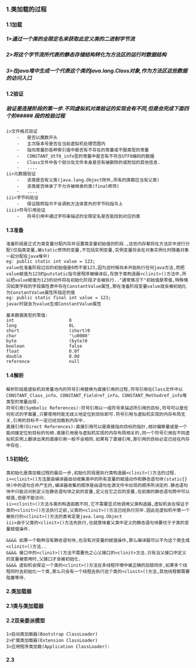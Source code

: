 ### 1.类加载的过程
#### 1.1加载
##### 1>通过一个类的全限定名来获取此定义类的二进制字节流
##### 2>将这个字节流所代表的静态存储结构转化为方法区的运行时数据结构
##### 3>在java堆中生成一个代表这个类的java.lang.Class对象,作为方法区这些数据的访问入口
#### 1.2验证
##### 验证是连接阶段的第一步.不同虚拟机对类验证的实现会有不同,但是会完成下面四个阶##### 段的检验过程
	i>文件格式验证
		-	是否以魔数开头
		-	主次版本号是否在当前虚拟机处理范围内
		-	指向常量的各种索引值中是否有不存在的常量或不服类型的常量
		-	CONSTANT_Utf8_info型的常量中是否有不符合UTF8编码的数据
		-	Class文件中各个部分及文件本身是否有被删除的或附加的其他信息.
		-	....
	ii>元数据验证
		- 	该类是否有父类(java.lang.Object除外,所有的类都应当有父类)
		-	该类是否继承了不允许被继承的类(final修饰)
		-	....
	iii>字节码验证
		- 	保证跳转指令不会调到方法体意外的字节码指令上
	iiii>符号引用验证
		- 	符号引用中通过字符串描述的全限定名是否能找到对应的类
#### 1.3准备
	准备阶段是正式为类变量分配内存并设置类变量初始值的阶段.,这些内存都将在方法区中进行分配(仅指类变量,被static修饰的变量,不包括实例变量,实例变量将会在对象实例化时随着对象一起分配在java堆中)
	eg: public static int value = 123;
	value在准备阶段过后的初始值是0而不是123,因为这时候尚未开始执行任何java方法,而把value赋值为123的putstatic指令是程序被编译后,存放于类构造器<clinit>()方法中,所以把value赋值为123的动作将在初始化阶段才会被执行.."通常情况下"初始值是零值,特殊情况如类字段的字段属性表中存在ConstantValue属性,那在准备阶段变量value就会被初始化为ConstantValue属性所指定的值
	eg: public static final int value = 123;
	javac时就会为value生成ConstantValue属性
	
	基本数据类型的零值:
	int						0
	long 					0L
	short					(short)0
	char					'\u0000'
	byte					(byte)0
	boolean					false
	float					0.0f
	double					0.0d
	reference				null
#### 1.4解析
	解析阶段是虚拟机将常量池内的符号引用替换为直接引用的过程,符号引用在Class文件中以CONSTANT_Class_info、CONSTANT_Fieldref_info、CONSTANT_Methodref_info等类型的常量出现.
	符号引用(Symbolic References):符号引用以一组符号来描述所引用的目标,符号可以是任何形式的字面量,只要使用时能无歧义地定位到目标即可.符号引用与虚拟机实现的内存布局无关,引用的目标不一定已经加载到内存中.
	直接引用(Direct References):直接引用可以是直接指向目标的指针,相对偏移量或是一个能间接定位到目标的句柄.直接引用是与虚拟机实现的内存布局相关的,同一个符号引用在不同虚拟机实例上翻译出来的直接引用一般不会相同.如果有了直接引用,那引用的目标必定已经在内存中存在.
	
#### 1.5初始化
	类初始化是类加载过程的最后一步,初始化阶段是执行类构造器<clinit>()方法的过程.
	i><clinit>()方法是由编译器自动收集类中的所有变量的赋值动作和静态语句块(static{}块)中的语句合并产生的,编译器收集的顺序是由语句在源文件中出现的顺序所决定的.静态语句块中只能访问到定义在静态语句块之前的变量,定义在它之后的变量,在前面的静态语句跨中可以赋值,但是不能访问.
	ii><clinit>()方法与类的构造函数不同,它不需要显式地调用父类构造器,虚拟机会在保证子类的<clinit>()方法执行之前,父类的<clinit>()方法已经执行完毕.因此在虚拟机中第一个被执行的<clinit>()方法的类肯定是java.lang.Object
	iii>由于父类的<clinit>()方法先执行,也就意味着父类中定义的静态语句块要优于子类的变量赋值操作.
	
	&&&& 如果一个勒种没有静态语句块,也没有对变量的赋值操作,那么编译器可以不为这个类生成<clinit>()方法..
	&&&& 接口中的<clinit>()方法不需要先之心父接口的<clinit>方法.只有当父接口中定义的变量被使用时,父接口才会被初始化.
	&&&& 虚拟机会保证一个类的<clinit>()方法在多线程环境中被正确的加锁同步,如果多个线程同时去初始化一个类,那么只会有一个线程去执行这个类的<clinit>()方法,其他线程都需要阻塞等待.

#### 2.类加载器
#### 2.1类与类加载器
#### 2.2双亲委派模型
	1>启动类加载器(Bootstrap ClassLoader)
	2>扩展类加载器(Extension ClassLoader)
	3>应用程序类加载(Application ClassLoader):
#### 2.3

	
	
	
	
	
	
	
	
	
	
	